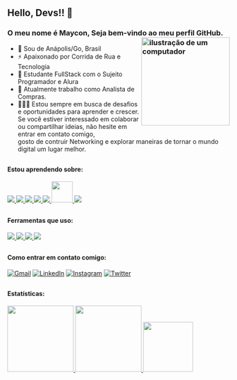 

## Hello, Devs!! 👋
### O meu nome é Maycon, Seja bem-vindo ao meu perfil GitHub. <img src="https://raw.githubusercontent.com/MicaelliMedeiros/micaellimedeiros/master/image/computer-illustration.png" alt="ilustração de um computador" min-width="200px" max-width="200px" width="200px" align="right">

- 🔰  Sou de Anápolis/Go, Brasil
- ⚡ Apaixonado por Corrida de Rua e Tecnologia
- 🧠 Estudante FullStack com o Sujeito Programador e Alura
- 🏦 Atualmente trabalho como Analista de Compras.
- 👨🏾‍💻 Estou sempre em busca de desafios e oportunidades para aprender e crescer. <br>
     Se você estiver interessado em colaborar ou compartilhar ideias, não hesite em entrar em contato comigo, <br>
     gosto de contruir Networking e explorar maneiras de tornar o mundo digital um lugar melhor.

##

#### Estou aprendendo sobre:
<div>
<a href="https://developer.mozilla.org/pt-BR/docs/Web/HTML">
  <img src="https://skillicons.dev/icons?i=html"/>
</a>
<a href="https://developer.mozilla.org/pt-BR/docs/Web/CSS">
  <img src="https://skillicons.dev/icons?i=css"/>
</a>
<a href="https://bootstrap-lang.com">
  <img src="https://skillicons.dev/icons?i=bootstrap"/>
</a>
<a href="https://developer.mozilla.org/pt-BR/docs/Web/JavaScript">
  <img src="https://skillicons.dev/icons?i=js"/>
</a>
<a href="https://pt-br.react.dev">
  <img src="https://skillicons.dev/icons?i=react"/>
</a>
<a href="https://npmjs.com">
  <img src="https://i.postimg.cc/zBfCqdPJ/npm.png" width="48" height="48"/>
</a>
<a href="https://nodejs.org">
  <img src="https://skillicons.dev/icons?i=nodejs"/>
</a>
</div>

##

#### Ferramentas que uso:
<div>
<a href="https://code.visualstudio.com" >
  <img src="https://skillicons.dev/icons?i=vscode"/>
</a>
  <a href="https://git-scm.com" >
  <img src="https://skillicons.dev/icons?i=git"/>
</a>
<a href="https://github.com/pt" >
  <img src="https://skillicons.dev/icons?i=github"/>
</a>
<a href="https://vercel.com" >
  <img src="https://skillicons.dev/icons?i=vercel"/>
</a>
</div>

##

#### Como entrar em contato comigo:

<div>
  
[![Gmail](https://img.shields.io/badge/Gmail-D14836?style=for-the-badge&logo=gmail&logoColor=white)](mailto:mgr8272@gmail.com)
[![LinkedIn](https://img.shields.io/badge/LinkedIn-0077B5?style=for-the-badge&logo=linkedin&logoColor=white)](https://www.linkedin.com/in/maycon-rocha-7b8759164/)
[![Instagram](https://img.shields.io/badge/Instagram-E4405F?style=for-the-badge&logo=instagram&logoColor=white)](https://www.instagram.com/maycongr)
[![Twitter](https://img.shields.io/badge/Twitter-1DA1F2?style=for-the-badge&logo=twitter&logoColor=white)](https://www.twitter.com/MayconRocha1)

</div>

##

#### Estatísticas:
<div>
<a href="https://github.com/MayconRocha21">
<img loading="lazy" height="150em" src="https://github-readme-stats.vercel.app/api/top-langs/?username=MayconRocha21&layout=compact&langs_count=7&theme=radical"/>
<img loading="lazy" height="150em" src="https://github-readme-stats.vercel.app/api/?username=MayconRocha21&show_icons=true&include_all_commits=true&theme=radical"/>
<img loading="lazy" height="113em" src="http://github-readme-streak-stats.herokuapp.com/?user=MayconRocha21&amp;theme=radical">
</a>
</div>



